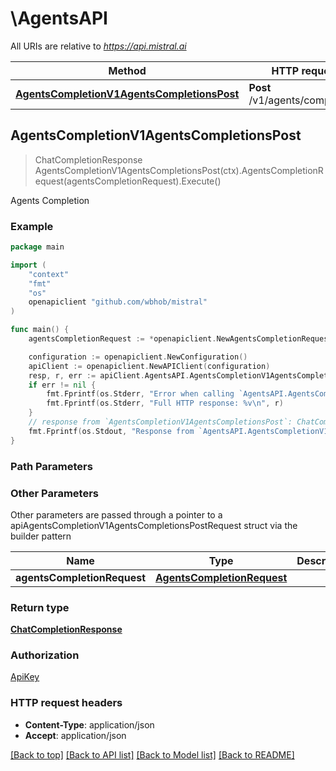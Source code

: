 # \AgentsAPI

All URIs are relative to *https://api.mistral.ai*

Method | HTTP request | Description
------------- | ------------- | -------------
[**AgentsCompletionV1AgentsCompletionsPost**](AgentsAPI.md#AgentsCompletionV1AgentsCompletionsPost) | **Post** /v1/agents/completions | Agents Completion



## AgentsCompletionV1AgentsCompletionsPost

> ChatCompletionResponse AgentsCompletionV1AgentsCompletionsPost(ctx).AgentsCompletionRequest(agentsCompletionRequest).Execute()

Agents Completion

### Example

```go
package main

import (
	"context"
	"fmt"
	"os"
	openapiclient "github.com/wbhob/mistral"
)

func main() {
	agentsCompletionRequest := *openapiclient.NewAgentsCompletionRequest([]openapiclient.MessagesInner{openapiclient.Messages_inner{AssistantMessage: openapiclient.NewAssistantMessage()}}, "AgentId_example") // AgentsCompletionRequest | 

	configuration := openapiclient.NewConfiguration()
	apiClient := openapiclient.NewAPIClient(configuration)
	resp, r, err := apiClient.AgentsAPI.AgentsCompletionV1AgentsCompletionsPost(context.Background()).AgentsCompletionRequest(agentsCompletionRequest).Execute()
	if err != nil {
		fmt.Fprintf(os.Stderr, "Error when calling `AgentsAPI.AgentsCompletionV1AgentsCompletionsPost``: %v\n", err)
		fmt.Fprintf(os.Stderr, "Full HTTP response: %v\n", r)
	}
	// response from `AgentsCompletionV1AgentsCompletionsPost`: ChatCompletionResponse
	fmt.Fprintf(os.Stdout, "Response from `AgentsAPI.AgentsCompletionV1AgentsCompletionsPost`: %v\n", resp)
}
```

### Path Parameters



### Other Parameters

Other parameters are passed through a pointer to a apiAgentsCompletionV1AgentsCompletionsPostRequest struct via the builder pattern


Name | Type | Description  | Notes
------------- | ------------- | ------------- | -------------
 **agentsCompletionRequest** | [**AgentsCompletionRequest**](AgentsCompletionRequest.md) |  | 

### Return type

[**ChatCompletionResponse**](ChatCompletionResponse.md)

### Authorization

[ApiKey](../README.md#ApiKey)

### HTTP request headers

- **Content-Type**: application/json
- **Accept**: application/json

[[Back to top]](#) [[Back to API list]](../README.md#documentation-for-api-endpoints)
[[Back to Model list]](../README.md#documentation-for-models)
[[Back to README]](../README.md)

